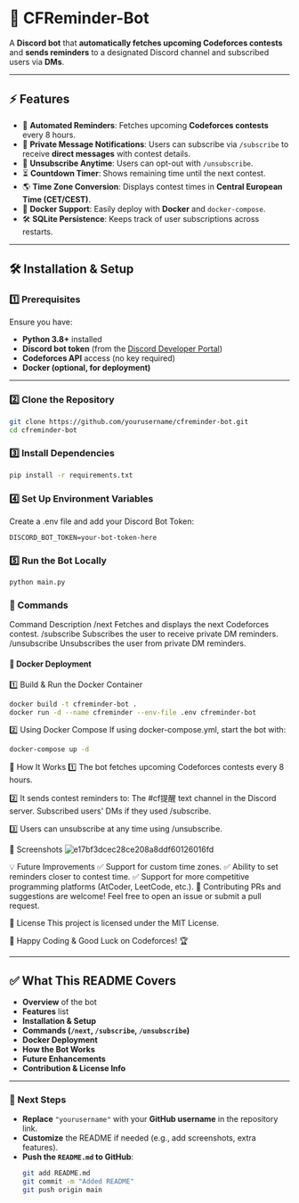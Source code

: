 # 📢 CFReminder-Bot  

A **Discord bot** that **automatically fetches upcoming Codeforces contests** and **sends reminders** to a designated Discord channel and subscribed users via **DMs**.

---

## ⚡ Features  
- 🔔 **Automated Reminders**: Fetches upcoming **Codeforces contests** every 8 hours.  
- 📩 **Private Message Notifications**: Users can subscribe via `/subscribe` to receive **direct messages** with contest details.  
- 🔄 **Unsubscribe Anytime**: Users can opt-out with `/unsubscribe`.  
- ⏳ **Countdown Timer**: Shows remaining time until the next contest.  
- 🌎 **Time Zone Conversion**: Displays contest times in **Central European Time (CET/CEST)**.  
- 📡 **Docker Support**: Easily deploy with **Docker** and `docker-compose`.  
- 🛠 **SQLite Persistence**: Keeps track of user subscriptions across restarts.  

---

## 🛠 Installation & Setup  

### **1️⃣ Prerequisites**  
Ensure you have:  
- **Python 3.8+** installed  
- **Discord bot token** (from the [Discord Developer Portal](https://discord.com/developers/applications))  
- **Codeforces API** access (no key required)  
- **Docker (optional, for deployment)**  

---

### **2️⃣ Clone the Repository**  
```sh
git clone https://github.com/yourusername/cfreminder-bot.git
cd cfreminder-bot
```

### **3️⃣ Install Dependencies**
```sh
pip install -r requirements.txt
```

### **4️⃣ Set Up Environment Variables**
Create a .env file and add your Discord Bot Token:
```
DISCORD_BOT_TOKEN=your-bot-token-here
```

### **5️⃣ Run the Bot Locally**
```sh
python main.py
```

### 📖 Commands
Command	Description
/next	Fetches and displays the next Codeforces contest.
/subscribe	Subscribes the user to receive private DM reminders.
/unsubscribe	Unsubscribes the user from private DM reminders.
#### 🐳 Docker Deployment

1️⃣ Build & Run the Docker Container
```sh
docker build -t cfreminder-bot .
docker run -d --name cfreminder --env-file .env cfreminder-bot
```
2️⃣ Using Docker Compose
If using docker-compose.yml, start the bot with:
```sh
docker-compose up -d
```
🎯 How It Works
1️⃣ The bot fetches upcoming Codeforces contests every 8 hours.

2️⃣ It sends contest reminders to:
The #cf提醒 text channel in the Discord server.
Subscribed users' DMs if they used /subscribe.

3️⃣ Users can unsubscribe at any time using /unsubscribe.

📸 Screenshots
![e17bf3dcec28ce208a8ddf60126016fd](https://github.com/user-attachments/assets/9ba28c41-6f6f-43b9-9573-256060c0bdb7)


💡 Future Improvements
✅ Support for custom time zones.
✅ Ability to set reminders closer to contest time.
✅ Support for more competitive programming platforms (AtCoder, LeetCode, etc.).
🤝 Contributing
PRs and suggestions are welcome! Feel free to open an issue or submit a pull request.

📜 License
This project is licensed under the MIT License.

🚀 Happy Coding & Good Luck on Codeforces! 🏆

---

## **✅ What This README Covers**
- **Overview** of the bot  
- **Features** list  
- **Installation & Setup**  
- **Commands (`/next`, `/subscribe`, `/unsubscribe`)**  
- **Docker Deployment**  
- **How the Bot Works**  
- **Future Enhancements**  
- **Contribution & License Info**  

---

### **📌 Next Steps**
- **Replace** `"yourusername"` with your **GitHub username** in the repository link.  
- **Customize** the README if needed (e.g., add screenshots, extra features).  
- **Push the `README.md` to GitHub**:  
  ```sh
  git add README.md
  git commit -m "Added README"
  git push origin main
  ```
